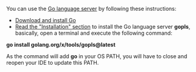 You can use the [Go language server](https://pkg.go.dev/golang.org/x/tools/gopls) by following these instructions:
* [Download and install Go](https://go.dev/doc/install)
* [Read the "Installation" section](https://pkg.go.dev/golang.org/x/tools/gopls#section-readme) to install the Go language server **gopls**, basically, open a terminal and execute the following command:

**go install golang.org/x/tools/gopls@latest**

As the command will add **go** in your OS PATH, you will have to close and reopen your IDE to update this PATH. 